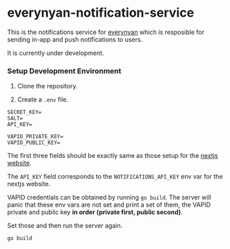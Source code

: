 # everynyan-notification-service

This is the notifications service for [everynyan](https://github.com/shravanasati/everynyan) which is resposible for sending in-app and push notifications to users.

It is currently under development.

### Setup Development Environment

1. Clone the repository.

2. Create a `.env` file.

```
SECRET_KEY=
SALT=
API_KEY=

VAPID_PRIVATE_KEY=
VAPID_PUBLIC_KEY=
```

The first three fields should be exactly same as those setup for the [nextjs website](https://github.com/shravanasati/everynyan). 

The `API_KEY` field corresponds to the `NOTIFICATIONS_API_KEY` env var for the nextjs website.

VAPID credentials can be obtained by running `go build`. The server will panic that these env vars are not set and print a set of them, the VAPID private and public key **in order (private first, public second)**.

Set those and then run the server again.

```
go build
```